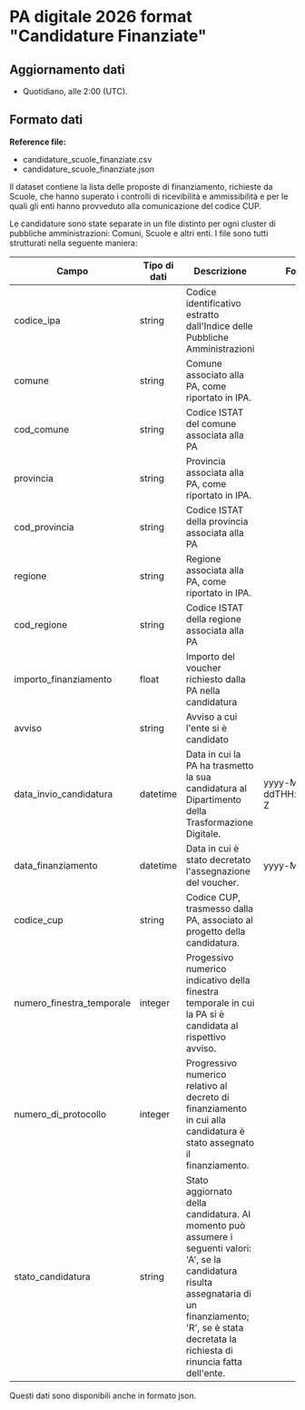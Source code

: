 # PA digitale 2026 format "Candidature Finanziate"

## Aggiornamento dati
- Quotidiano, alle 2:00 (UTC). 

## Formato dati

**Reference file:** 
* candidature_scuole_finanziate.csv<br>
* candidature_scuole_finanziate.json<br>

Il dataset contiene la lista delle proposte di finanziamento, richieste da Scuole, che hanno superato i controlli di ricevibilità e ammissibilità e per le quali gli enti hanno provveduto alla comunicazione del codice CUP. 

Le candidature sono state separate in un file distinto per ogni cluster di pubbliche amministrazioni: Comuni, Scuole e altri enti.
I file sono tutti strutturati nella seguente maniera:

| Campo | Tipo di dati | Descrizione | Formato |
| --- | --- | --- | --- |
| codice_ipa | string | Codice identificativo estratto dall'Indice delle Pubbliche Amministrazioni | |
| comune | string | Comune associato alla PA, come riportato in IPA. | |
| cod_comune | string | Codice ISTAT del comune associata alla PA | |
| provincia | string | Provincia associata alla PA, come riportato in IPA. | |
| cod_provincia | string | Codice ISTAT della provincia associata alla PA | |
| regione | string | Regione associata alla PA, come riportato in IPA. | |
| cod_regione | string | Codice ISTAT della regione associata alla PA | |
| importo_finanziamento | float | Importo del voucher richiesto dalla PA nella candidatura | |
| avviso | string | Avviso a cui l'ente si è candidato | |
| data_invio_candidatura | datetime | Data in cui la PA ha trasmetto la sua candidatura al Dipartimento della Trasformazione Digitale.  | yyyy-MM-ddTHH:mm:ss.SSS Z|
| data_finanziamento | datetime | Data in cui è stato decretato l'assegnazione del voucher. | yyyy-MM-dd |
| codice_cup| string | Codice CUP, trasmesso dalla PA, associato al progetto della candidatura. | |
| numero_finestra_temporale | integer | Progessivo numerico indicativo della finestra temporale in cui la PA si è candidata al rispettivo avviso. | |
| numero_di_protocollo | integer | Progressivo numerico relativo al decreto di finanziamento in cui alla candidatura è stato assegnato il finanziamento.| |
| stato_candidatura | string | Stato aggiornato della candidatura. Al momento può assumere i seguenti valori: 'A', se la candidatura risulta assegnataria di un finanziamento; 'R', se è stata decretata la richiesta di rinuncia fatta dell'ente.  | |

Questi dati sono disponibili anche in formato json.
